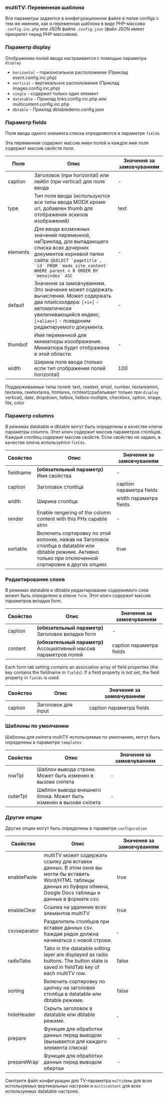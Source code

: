 
<meta http-equiv="Content-Type" content="text/html; charset=utf-8">
<h3>multiTV: Переменная шаблона </h3> 
<p>Все параметры задаются в конфигурационном файле в папке <span class="text-bold">configs</span> с тем же именем, как и переменная шаблона в виде PHP-массива <code>.config.inc.php</code> или JSON файла <code>.config.json</code> (файл JSON имеет приоритет перед PHP-массивом). </p>
<h3 class="sub-header text-bold">Параметр display</h3>
<p>Отображение полей ввода настраивается с помощью параметра <code>display</code></p>
<ul>
<li><code>horizontal</code> - горизонтальное расположение (Приклад event.config.inc.php)</li>
<li><code>vertical</code> - вертикальное расположение (Приклад images.config.inc.php)</li>
<li><code>single</code> - содержит только один элемент</li>
<li><code>datatable</code> - Приклад links.config.inc.php или multicontent.config.inc.php</li>
<li><code>dbtable</code> - Приклад dbtabledemo.config.json</li>
</ul>
<h3 class="sub-header text-bold">Параметр fields</h3>
<p>Поля ввода одного элемента списка определяются в параметре <code>fields</code></p>
<p>Эта переменная содержит массив имен полей и каждое имя поля содержит массив свойств поля.</p>
<div class="flip-scroll">
<table class="table table-bordered table-vcenter flip-content">
<thead class="flip-content bordered-palegreen">
<tr><th>Поле</th><th>Опис</th><th>Значення за замовчуванням</th></tr>
</thead>
<tbody>
<tr>
<td>caption</td>
<td>Заголовок (при horizontal) или лейбл (при vertical) для поля ввода</td>
<td>-</td>
</tr>
<tr>
<td>type</td>
<td>Тип поля ввода (используются все типы ввода MODX кроме url, добавлен thumb для отображения эскизов изображений)</td>
<td>text</td>
</tr>
<tr>
<td>elements</td>
<td>Для ввода возможных значений переменной, наПриклад, для выпадающего списка всех дочерних документов корневой папки сайта: <code>@SELECT `pagetitle`, `id` FROM `modx_site_content` WHERE parent = 0 ORDER BY `menuindex` ASC</code></td>
<td>-</td>
</tr>
<tr>
<td>default</td>
<td>Значення за замовчуванням. Это значение может содержать вычисления. Может содержать два плэйсхолдера: <code>[+i+]</code> - автоматически увеличивающийся индекс, <code>[+alias+]</code> - псевдоним редактируемого документа.</td>
<td>-</td>
</tr>
<tr>
<td>thumbof</td>
<td>Имя переменной для миниатюры изоображения. Миниатюра будет отображена в этой области.</td>
<td>-</td>
</tr>
<tr>
<td>width</td>
<td>Ширина поля ввода (только если тип отображения полей horizontal)</td>
<td>100</td>
</tr>
</tbody>
</table>
</div>
<p><span class="text-bold">Поддерживаемые типы полей:</span> text, rawtext, email, number, textareamini, textarea, rawtextarea, htmlarea, richtext(срабатывает только при <code>display</code> vertical), date, dropdown, listbox, listbox-multiple, checkbox, option, image, file, color</p>
<h3 class="sub-header text-bold">Параметр columns</h3>
<p>В режимах datatable и dbtable могут быть определены в качестве ключа параметры columns. Этот ключ содержит массив параметров столбцов. Каждый столбец содержит массив свойств. Если свойство не задано, в качестве ключа используется <code>fields</code>.</p>
<div class="flip-scroll">
<table class="table table-bordered table-vcenter flip-content">
<thead class="flip-content bordered-palegreen">
<tr><th>Свойство</th><th>Опис</th><th>Значення за замовчуванням</th></tr>
</thead>
<tbody>
<tr>
<td>fieldname</td>
<td><b>(обязательный параметр)</b> Имя свойства</td>
<td>-</td>
</tr>
<tr>
<td>caption</td>
<td>Заголовок столбца</td>
<td>caption параметра fields</td>
</tr>
<tr>
<td>width</td>
<td>Ширина столбца</td>
<td>width параметра fields</td>
</tr>
<tr>
<td>render</td>
<td>Enable rengering of the column content with this PHx capable strin</td>
<td>-</td>
</tr>
<tr>
<td>sortable</td>
<td>Включить сортировку по этой колонке, нажав на Заголовок столбца в datatable или dbtable режиме. Активно только при отключенной сортировке в других опциях</td>
<td>true</td>
</tr>
</tbody>
</table>
</div>
<h3 class="sub-header text-bold">Редактирование слоев</h3>
<p>В режимах datatable и dbtable редактирование содержимого слоя может быть определено в ключе <code>form</code>. Этот ключ содержит массив параметров вкладки form.</p>
<div class="flip-scroll">
<table class="table table-bordered table-vcenter flip-content">
<thead class="flip-content bordered-palegreen">
<tr><th>Свойство</th><th>Опис</th><th>Значення за замовчуванням</th></tr>
</thead>
<tbody>
<tr>
<td>caption</td>
<td><b>(обязательный параметр)</b> Заголовок вкладки form</td>
<td>-</td>
</tr>
<tr>
<td>content</td>
<td><b>(обязательный параметр)</b> Ассоциативный массив параметров полей</td>
<td>caption параметра fields</td>
</tr>
</tbody>
</table>
</div>
<p>Each form tab setting contains an associative array of field properties (the key contains the fieldname in <code>fields</code>). If a field property is not set, the field property in <code>fields</code> is used.</p>
<div class="flip-scroll">
<table class="table table-bordered table-vcenter flip-content">
<thead class="flip-content bordered-palegreen">
<tr><th>Свойство</th><th>Опис</th><th>Значення за замовчуванням</th></tr>
</thead>
<tbody>
<tr>
<td>caption</td>
<td>Заголовок для input</td>
<td>caption параметра fields</td>
</tr>
</tbody>
</table>
</div>
<h3 class="sub-header text-bold">Шаблоны по умолчанию</h3>
<p>Шаблоны для сніпета <span class="text-bold">multiTV</span> используемые по умолчанию, могут быть определены в параметре <code>templates</code></p>
<div class="flip-scroll">
<table class="table table-bordered table-vcenter flip-content">
<thead class="flip-content bordered-palegreen">
<tr><th>Свойство</th><th>Опис</th><th>Значення за замовчуванням</th></tr>
</thead>
<tbody>
<tr>
<td>rowTpl</td>
<td>Шаблон вывода строки. Может быть изменен в вызове сніпета</td>
<td>-</td>
</tr>
<tr>
<td>outerTpl</td>
<td>Шаблон вывода внешнего блока. Может быть изменен в вызове сніпета</td>
<td>-</td>
</tr>
</tbody>
</table>
</div>
<h3 class="sub-header text-bold">Другие опции</h3>
<p>Другие опции могут быть определены в параметре <code>configuration</code></p>
<div class="flip-scroll">
<table class="table table-bordered table-vcenter flip-content">
<thead class="flip-content bordered-palegreen">
<tr><th>Свойство</th><th>Опис</th><th>Значення за замовчуванням</th></tr>
</thead>
<tbody>
<tr>
<td>enablePaste</td>
<td>multiTV может содержать ссылку для вставки данных. В этом окне вы могли бы вставить Word/HTML таблицы данных из буфера обмена, Google Docs таблицы и данные в формате csv.</td>
<td>true</td>
</tr>
<tr>
<td>enableClear</td>
<td>Ссылка на удаление всех элементов multiTV</td>
<td>true</td>
</tr>
<tr>
<td>csvseparator</td>
<td>Разделитель столбцов при вставке данных csv. Каждая рядок должна начинаться с новой строки.</td>
<td>,</td>
</tr>
<tr>
<td>radioTabs</td>
<td>Tabs in the datatable editing layer are displayed as radio buttons. The button state is saved in fieldTab key of each multiTV row.</td>
<td>false</td>
</tr>
<tr>
<td>sorting</td>
<td>Включить сортировку по щелчку на заголовке столбца в datatable или dbtable режиме.</td>
<td>false</td>
</tr>
<tr>
<td>hideHeader</td>
<td>Скрыть заголовок в datatable или dbtable режиме.</td>
<td>,</td>
</tr>
<tr>
<td>prepare</td>
<td>Функция для обработки данных перед выводом (вызывается для каждого элемента списка)</td>
<td>-</td>
</tr>
<tr>
<td>prepareWrap</td>
<td>Функция для обработки данных перед выводом обертки</td>
<td>-</td>
</tr>
</tbody>
</table>
</div>
<p>Смотрите файл конфигурации для TV-параметра <code>multidemo</code> для всех используемых вертикальных настроек и <code>multicontent</code> для всех используемых datatable настроек.</p>
